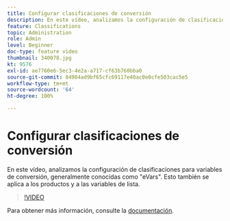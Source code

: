 ```yaml
---
title: Configurar clasificaciones de conversión
description: En este vídeo, analizamos la configuración de clasificaciones para variables de conversión, generalmente conocidas como eVars. Esto también se aplica a los productos y a las variables de lista.
feature: Classifications
topic: Administration
role: Admin
level: Beginner
doc-type: feature video
thumbnail: 340078.jpg
kt: 9576
exl-id: ae7760e6-5ec3-4e2a-a717-cf63b760bba0
source-git-commit: 84984ad9bf65cfc69117e40ac0e0cfe503cac5e5
workflow-type: tm+mt
source-wordcount: '64'
ht-degree: 100%

---
```


# Configurar clasificaciones de conversión

En este vídeo, analizamos la configuración de clasificaciones para variables de conversión, generalmente conocidas como &quot;eVars&quot;. Esto también se aplica a los productos y a las variables de lista.

>[!VIDEO](https://video.tv.adobe.com/v/342938/?quality=12&learn=on&captions=spa)

Para obtener más información, consulte la [documentación](https://experienceleague.adobe.com/docs/analytics/admin/admin-tools/conversion-variables/conversion-classifications.html?lang=es).
